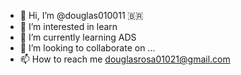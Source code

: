 - 👋 Hi, I’m @douglas010011 🇧🇷
- 👀 I’m interested in learn
- 🌱 I’m currently learning ADS
- 💞️ I’m looking to collaborate on ...
- 📫 How to reach me douglasrosa01021@gmail.com

<!---
douglas010011/douglas010011 is a ✨ special ✨ repository because its `README.md` (this file) appears on your GitHub profile.
You can click the Preview link to take a look at your changes.
--->
